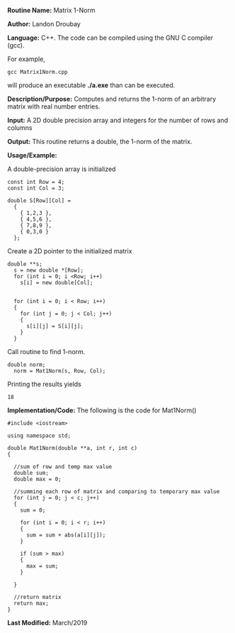 **Routine Name:**           Matrix 1-Norm

**Author:** Landon Droubay

**Language:** C++. The code can be compiled using the GNU C compiler (gcc).

For example,

    gcc Matrix1Norm.cpp

will produce an executable **./a.exe** than can be executed. 

**Description/Purpose:** Computes and returns the 1-norm of an arbitrary matrix with real number entries.

**Input:** A 2D double precision array and integers for the number of rows and columns

**Output:** This routine returns a double, the 1-norm of the matrix.

**Usage/Example:**

A double-precision array is initialized

```c_cpp
const int Row = 4;
const int Col = 3;

double S[Row][Col] =
  {
    { 1,2,3 },
    { 4,5,6 },
    { 7,8,9 },
    { 0,3,0 }
  };
```
Create a 2D pointer to the initialized matrix

```c_cpp
double **s;
  s = new double *[Row];
  for (int i = 0; i <Row; i++)
    s[i] = new double[Col];


  for (int i = 0; i < Row; i++)
  {
    for (int j = 0; j < Col; j++)
    {
      s[i][j] = S[i][j];
    }
  }
```
Call routine to find 1-norm.

```c_cpp
double norm;
  norm = Mat1Norm(s, Row, Col);
```

Printing the results yields

```c_cpp
18
```

**Implementation/Code:** The following is the code for Mat1Norm()

```c_cpp
#include <iostream>

using namespace std;

double Mat1Norm(double **a, int r, int c)
{ 

  //sum of row and temp max value
  double sum;
  double max = 0;

  //summing each row of matrix and comparing to temporary max value
  for (int j = 0; j < c; j++)
  {
    sum = 0;

    for (int i = 0; i < r; i++)
    {
      sum = sum + abs(a[i][j]);
    }

    if (sum > max)
    {
      max = sum;
    }

  }

  //return matrix
  return max;
}
```
**Last Modified:** March/2019

